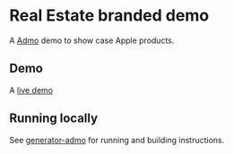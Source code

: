 # Real Estate branded demo

A [Admo](https://github.com/admoexperience) demo to show case Apple products.

## Demo

A [live demo](http://admo-app-real-estate.s3-website-us-east-1.amazonaws.com/emulator/index.html)

## Running locally 

See [generator-admo](https://github.com/admoexperience/generator-admo#using-an-exsisting-app) for running and building instructions.

